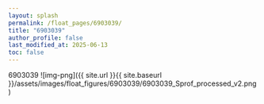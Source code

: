 ```yaml
---
layout: splash
permalink: /float_pages/6903039/
title: "6903039"
author_profile: false
last_modified_at: 2025-06-13
toc: false
---
```

 
6903039
![img-png]({{ site.url }}{{ site.baseurl }}/assets/images/float_figures/6903039/6903039_Sprof_processed_v2.png)